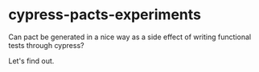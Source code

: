 # cypress-pacts-experiments

Can pact be generated in a nice way as a side effect of writing functional tests through cypress?

Let's find out.

